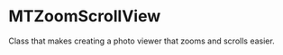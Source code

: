 MTZoomScrollView
================

Class that makes creating a photo viewer that zooms and scrolls easier.
